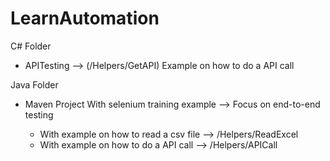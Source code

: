 # LearnAutomation

C# Folder
- APITesting --> (/Helpers/GetAPI)
  Example on how to do a API call

Java Folder
- Maven Project 
  With selenium training example --> Focus on end-to-end testing
  
  - With example on how to read a csv file --> /Helpers/ReadExcel
  - With example on how to do a API call  --> /Helpers/APICall

